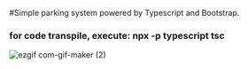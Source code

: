 #Simple parking system powered by Typescript and Bootstrap.  


### for code transpile, execute: npx -p typescript tsc

![ezgif com-gif-maker (2)](https://user-images.githubusercontent.com/62774900/153914009-21c2df45-9690-460c-b049-71eba2081011.gif)

